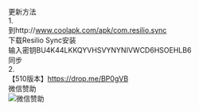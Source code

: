 ﻿更新方法<br>
1.<br>
到http://www.coolapk.com/apk/com.resilio.sync<br>
下载Resilio Sync安装<br>
输入密钥BU4K44LKKQYVHSVYNYNIVWCD6HSOEHLB6<br>
同步<br>
2.<br>
【510版本】https://drop.me/BP0gVB<br>
微信赞助<br>
![微信赞助](http://wx4.sinaimg.cn/large/6d79e82agy1ff5stt4g93j2062065wep.jpg)

